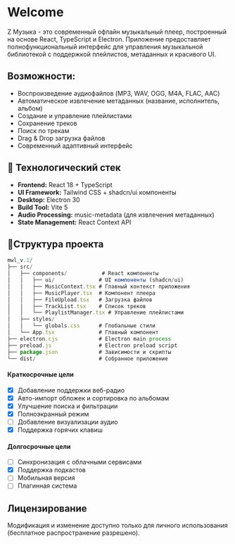 # Welcome
Z Музыка - это современный офлайн музыкальный плеер, построенный на основе React, TypeScript и Electron. Приложение предоставляет полнофункциональный интерфейс для управления музыкальной библиотекой с поддержкой плейлистов, метаданных и красивого UI.

## Возможности:

-  Воспроизведение аудиофайлов (MP3, WAV, OGG, M4A, FLAC, AAC)
-  Автоматическое извлечение метаданных (название, исполнитель, альбом)
-  Создание и управление плейлистами
-  Сохранение треков
-  Поиск по трекам
-  Drag & Drop загрузка файлов
-  Современный адаптивный интерфейс

## 🔧 Технологический стек

- **Frontend:** React 18 + TypeScript
- **UI Framework:** Tailwind CSS + shadcn/ui компоненты
- **Desktop:** Electron 30
- **Build Tool:** Vite 5
- **Audio Processing:** music-metadata (для извлечения метаданных)
- **State Management:** React Context API

## 📂️Структура проекта
```js
mwl_v.1/
├── src/
│   ├── components/           # React компоненты
│   │   ├── ui/              # UI компоненты (shadcn/ui)
│   │   ├── MusicContext.tsx # Главный контекст приложения
│   │   ├── MusicPlayer.tsx  # Компонент плеера
│   │   ├── FileUpload.tsx   # Загрузка файлов
│   │   ├── TrackList.tsx    # Список треков
│   │   └── PlaylistManager.tsx # Управление плейлистами
│   ├── styles/
│   │   └── globals.css      # Глобальные стили
│   └── App.tsx              # Главный компонент
├── electron.cjs             # Electron main process
├── preload.js               # Electron preload script
├── package.json             # Зависимости и скрипты
└── dist/                    # Собранное приложение
```
#### Краткосрочные цели
- [x] Добавление поддержки веб-радио
- [x] Авто-импорт обложек и сортировка по альбомам
- [x] Улучшение поиска и фильтрации
- [x] Полноэкранный режим
- [ ] Добавление визуализации аудио
- [x] Поддержка горячих клавиш
#### Долгосрочные цели
- [ ] Синхронизация с облачными сервисами
- [x] Поддержка подкастов
- [ ] Мобильная версия
- [ ] Плагинная система

## Лицензирование
Модификация и изменение доступно только для личного использования (бесплатное распространение разрешено).
